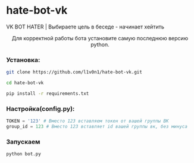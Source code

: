# hate-bot-vk
VK BOT HATER | Выбираете цель в беседе - начинает хейтить
<p align="center">Для корректной работы бота установите самую последнюю версию python.
  
### Установка:
```sh
git clone https://github.com/l1v0n1/hate-bot-vk.git

cd hate-bot-vk

pip install -r requirements.txt
```
### Настройка(config.py):

```python
TOKEN = '123' # Вместо 123 вставляем токен от вашей группы ВК
group_id = 123 # Вместо 123 вставляет id вашей группы вк, без минуса
```

### Запускаем
```sh
python bot.py
```
